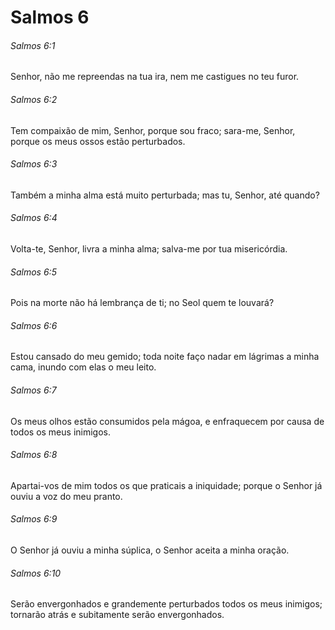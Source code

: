 # Salmos 6

###### Salmos 6:1

Senhor, não me repreendas na tua ira, nem me castigues no teu furor.

###### Salmos 6:2

Tem compaixão de mim, Senhor, porque sou fraco; sara-me, Senhor, porque os meus ossos estão perturbados.

###### Salmos 6:3

Também a minha alma está muito perturbada; mas tu, Senhor, até quando?

###### Salmos 6:4

Volta-te, Senhor, livra a minha alma; salva-me por tua misericórdia.

###### Salmos 6:5

Pois na morte não há lembrança de ti; no Seol quem te louvará?

###### Salmos 6:6

Estou cansado do meu gemido; toda noite faço nadar em lágrimas a minha cama, inundo com elas o meu leito.

###### Salmos 6:7

Os meus olhos estão consumidos pela mágoa, e enfraquecem por causa de todos os meus inimigos.

###### Salmos 6:8

Apartai-vos de mim todos os que praticais a iniquidade; porque o Senhor já ouviu a voz do meu pranto.

###### Salmos 6:9

O Senhor já ouviu a minha súplica, o Senhor aceita a minha oração.

###### Salmos 6:10

Serão envergonhados e grandemente perturbados todos os meus inimigos; tornarão atrás e subitamente serão envergonhados.

